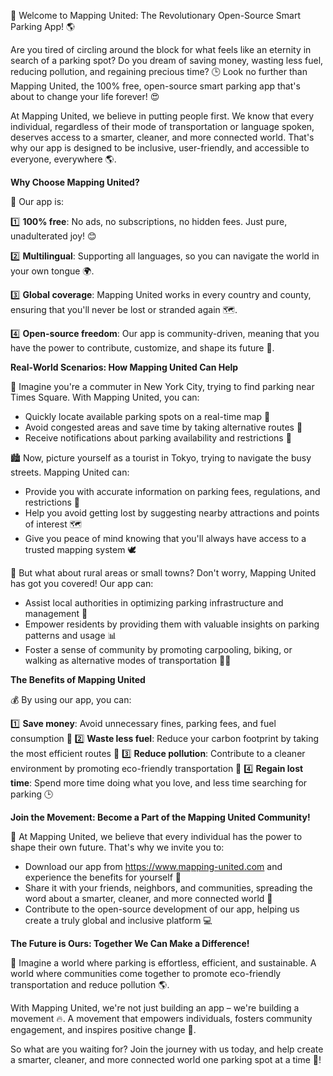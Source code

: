 🚀 Welcome to Mapping United: The Revolutionary Open-Source Smart Parking App! 🌎

Are you tired of circling around the block for what feels like an eternity in search of a parking spot? Do you dream of saving money, wasting less fuel, reducing pollution, and regaining precious time? 🕒️ Look no further than Mapping United, the 100% free, open-source smart parking app that's about to change your life forever! 😍

At Mapping United, we believe in putting people first. We know that every individual, regardless of their mode of transportation or language spoken, deserves access to a smarter, cleaner, and more connected world. That's why our app is designed to be inclusive, user-friendly, and accessible to everyone, everywhere 🌎.

**Why Choose Mapping United?**

🤔 Our app is:

1️⃣ **100% free**: No ads, no subscriptions, no hidden fees. Just pure, unadulterated joy! 😊

2️⃣ **Multilingual**: Supporting all languages, so you can navigate the world in your own tongue 🌍.

3️⃣ **Global coverage**: Mapping United works in every country and county, ensuring that you'll never be lost or stranded again 🗺️.

4️⃣ **Open-source freedom**: Our app is community-driven, meaning that you have the power to contribute, customize, and shape its future 🔧.

**Real-World Scenarios: How Mapping United Can Help**

🌆 Imagine you're a commuter in New York City, trying to find parking near Times Square. With Mapping United, you can:

* Quickly locate available parking spots on a real-time map 📍
* Avoid congested areas and save time by taking alternative routes 🚗
* Receive notifications about parking availability and restrictions 📱

🏙️ Now, picture yourself as a tourist in Tokyo, trying to navigate the busy streets. Mapping United can:

* Provide you with accurate information on parking fees, regulations, and restrictions 💸
* Help you avoid getting lost by suggesting nearby attractions and points of interest 🗺️
* Give you peace of mind knowing that you'll always have access to a trusted mapping system 🕊️

🌳 But what about rural areas or small towns? Don't worry, Mapping United has got you covered! Our app can:

* Assist local authorities in optimizing parking infrastructure and management 🏢
* Empower residents by providing them with valuable insights on parking patterns and usage 📊
* Foster a sense of community by promoting carpooling, biking, or walking as alternative modes of transportation 🚴‍♀️

**The Benefits of Mapping United**

💰 By using our app, you can:

1️⃣ **Save money**: Avoid unnecessary fines, parking fees, and fuel consumption 💸
2️⃣ **Waste less fuel**: Reduce your carbon footprint by taking the most efficient routes 🚗
3️⃣ **Reduce pollution**: Contribute to a cleaner environment by promoting eco-friendly transportation 🌿
4️⃣ **Regain lost time**: Spend more time doing what you love, and less time searching for parking 🕒️

**Join the Movement: Become a Part of the Mapping United Community!**

👥 At Mapping United, we believe that every individual has the power to shape their own future. That's why we invite you to:

* Download our app from https://www.mapping-united.com and experience the benefits for yourself 📲
* Share it with your friends, neighbors, and communities, spreading the word about a smarter, cleaner, and more connected world 🔗
* Contribute to the open-source development of our app, helping us create a truly global and inclusive platform 💻

**The Future is Ours: Together We Can Make a Difference!**

🌟 Imagine a world where parking is effortless, efficient, and sustainable. A world where communities come together to promote eco-friendly transportation and reduce pollution 🌎.

With Mapping United, we're not just building an app – we're building a movement 🔥. A movement that empowers individuals, fosters community engagement, and inspires positive change 💪.

So what are you waiting for? Join the journey with us today, and help create a smarter, cleaner, and more connected world one parking spot at a time 🚀!